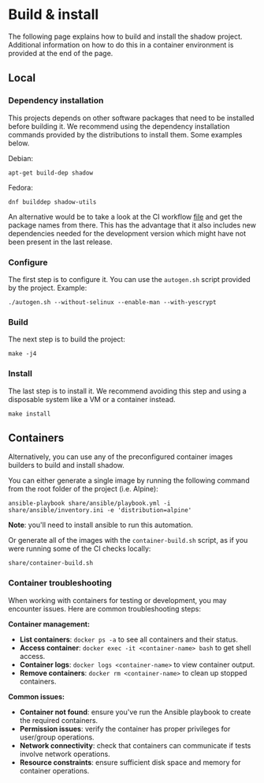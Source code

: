 # Build & install

The following page explains how to build and install the shadow project.
Additional information on how to do this in a container environment is provided
at the end of the page.

## Local

### Dependency installation

This projects depends on other software packages that need to be installed
before building it. We recommend using the dependency installation commands
provided by the distributions to install them. Some examples below.

Debian:
```
apt-get build-dep shadow
```

Fedora:
```
dnf builddep shadow-utils
```

An alternative would be to take a look at the CI workflow [file](../../.github/workflows/runner.yml)
and get the package names from there. This has the advantage that it
also includes new dependencies needed for the development version
which might have not been present in the last release.

### Configure

The first step is to configure it. You can use the
`autogen.sh` script provided by the project. Example:

```
./autogen.sh --without-selinux --enable-man --with-yescrypt
```

### Build

The next step is to build the project:

```
make -j4
```

### Install

The last step is to install it. We recommend avoiding this step and using a
disposable system like a VM or a container instead.

```
make install
```

## Containers

Alternatively, you can use any of the preconfigured container images builders
to build and install shadow.

You can either generate a single image by running the following command from
the root folder of the project (i.e. Alpine):

```
ansible-playbook share/ansible/playbook.yml -i share/ansible/inventory.ini -e 'distribution=alpine'
```

**Note**: you'll need to install ansible to run this automation.

Or generate all of the images with the `container-build.sh` script, as if you
were running some of the CI checks locally:

```
share/container-build.sh
```

### Container troubleshooting

When working with containers for testing or development,
you may encounter issues.
Here are common troubleshooting steps:

**Container management:**
- **List containers**: `docker ps -a` to see all containers and their status.
- **Access container**: `docker exec -it <container-name> bash` to get shell access.
- **Container logs**: `docker logs <container-name>` to view container output.
- **Remove containers**: `docker rm <container-name>` to clean up stopped containers.

**Common issues:**
- **Container not found**: ensure you've run the Ansible playbook
  to create the required containers.
- **Permission issues**: verify the container has proper privileges
  for user/group operations.
- **Network connectivity**: check that containers can communicate
  if tests involve network operations.
- **Resource constraints**: ensure sufficient disk space and memory
  for container operations.
